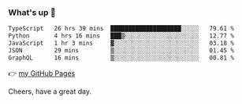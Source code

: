 ### What's up 👋

<!--START_SECTION:waka-->

```txt
TypeScript   26 hrs 39 mins  ████████████████████░░░░░   79.61 %
Python       4 hrs 16 mins   ███▒░░░░░░░░░░░░░░░░░░░░░   12.77 %
JavaScript   1 hr 3 mins     ▓░░░░░░░░░░░░░░░░░░░░░░░░   03.18 %
JSON         29 mins         ▒░░░░░░░░░░░░░░░░░░░░░░░░   01.45 %
GraphQL      16 mins         ▒░░░░░░░░░░░░░░░░░░░░░░░░   00.81 %
```

<!--END_SECTION:waka-->

👉 [my GitHub Pages](https://ykzhukian.github.io)

Cheers, have a great day.

